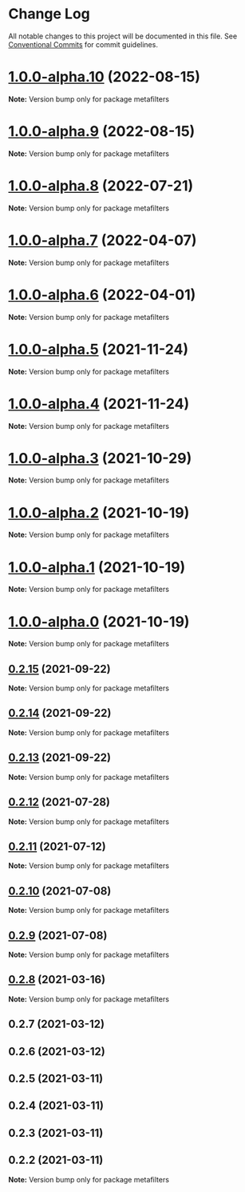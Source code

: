# Change Log

All notable changes to this project will be documented in this file.
See [Conventional Commits](https://conventionalcommits.org) for commit guidelines.

# [1.0.0-alpha.10](https://github.com/flsy/meta/compare/metafilters@1.0.0-alpha.9...metafilters@1.0.0-alpha.10) (2022-08-15)

**Note:** Version bump only for package metafilters





# [1.0.0-alpha.9](https://github.com/flsy/meta/compare/metafilters@1.0.0-alpha.8...metafilters@1.0.0-alpha.9) (2022-08-15)

**Note:** Version bump only for package metafilters





# [1.0.0-alpha.8](https://github.com/flsy/meta/compare/metafilters@1.0.0-alpha.7...metafilters@1.0.0-alpha.8) (2022-07-21)

**Note:** Version bump only for package metafilters





# [1.0.0-alpha.7](https://github.com/flsy/meta/compare/metafilters@1.0.0-alpha.6...metafilters@1.0.0-alpha.7) (2022-04-07)

**Note:** Version bump only for package metafilters





# [1.0.0-alpha.6](https://github.com/flsy/meta/compare/metafilters@1.0.0-alpha.5...metafilters@1.0.0-alpha.6) (2022-04-01)

**Note:** Version bump only for package metafilters





# [1.0.0-alpha.5](https://github.com/flsy/meta/compare/metafilters@1.0.0-alpha.4...metafilters@1.0.0-alpha.5) (2021-11-24)

**Note:** Version bump only for package metafilters





# [1.0.0-alpha.4](https://github.com/flsy/meta/compare/metafilters@1.0.0-alpha.3...metafilters@1.0.0-alpha.4) (2021-11-24)

**Note:** Version bump only for package metafilters





# [1.0.0-alpha.3](https://github.com/flsy/meta/compare/metafilters@1.0.0-alpha.2...metafilters@1.0.0-alpha.3) (2021-10-29)

**Note:** Version bump only for package metafilters





# [1.0.0-alpha.2](https://github.com/flsy/meta/compare/metafilters@1.0.0-alpha.1...metafilters@1.0.0-alpha.2) (2021-10-19)

**Note:** Version bump only for package metafilters





# [1.0.0-alpha.1](https://github.com/flsy/meta/compare/metafilters@1.0.0-alpha.0...metafilters@1.0.0-alpha.1) (2021-10-19)

**Note:** Version bump only for package metafilters





# [1.0.0-alpha.0](https://github.com/flsy/meta/compare/metafilters@1.0.0...metafilters@1.0.0-alpha.0) (2021-10-19)

**Note:** Version bump only for package metafilters





## [0.2.15](https://github.com/flsy/meta/compare/metafilters@0.2.14...metafilters@0.2.15) (2021-09-22)

**Note:** Version bump only for package metafilters





## [0.2.14](https://github.com/flsy/meta/compare/metafilters@0.2.13...metafilters@0.2.14) (2021-09-22)

**Note:** Version bump only for package metafilters





## [0.2.13](https://github.com/flsy/meta/compare/metafilters@0.2.11...metafilters@0.2.13) (2021-09-22)

**Note:** Version bump only for package metafilters





## [0.2.12](https://github.com/flsy/meta/compare/metafilters@0.2.11...metafilters@0.2.12) (2021-07-28)

**Note:** Version bump only for package metafilters





## [0.2.11](https://github.com/flsy/meta/compare/metafilters@0.2.10...metafilters@0.2.11) (2021-07-12)

**Note:** Version bump only for package metafilters





## [0.2.10](https://github.com/flsy/meta/compare/metafilters@0.2.9...metafilters@0.2.10) (2021-07-08)

**Note:** Version bump only for package metafilters





## [0.2.9](https://github.com/flsy/meta/compare/metafilters@0.2.8...metafilters@0.2.9) (2021-07-08)

**Note:** Version bump only for package metafilters





## [0.2.8](https://github.com/flsy/meta/compare/metafilters@0.2.7...metafilters@0.2.8) (2021-03-16)

**Note:** Version bump only for package metafilters





## 0.2.7 (2021-03-12)



## 0.2.6 (2021-03-12)



## 0.2.5 (2021-03-11)



## 0.2.4 (2021-03-11)



## 0.2.3 (2021-03-11)



## 0.2.2 (2021-03-11)

**Note:** Version bump only for package metafilters
